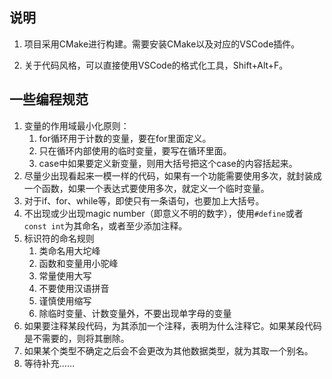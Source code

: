 ## 说明

1. 项目采用CMake进行构建。需要安装CMake以及对应的VSCode插件。
<!-- 2. 为了能在控制台中正确输出中文字符，与控制台输出有关的文件(如"menu.cpp")需保存为 GBK 编码。
   因此如果出现打开文件乱码情况请手动用 GBK 编码打开。
   TODO：要解决这一问题，可以设置所有文件均为GBK编码（以及通过`./.vscode/settings.json`），也可以把所有中文输出全部改为英文。
   **注意，在乱码的情况下不要点击保存，如果要保存要先改编码，否则会造成不可逆的转换。** 
   该问题已经解决，解决方法为修改编译参数，输出gbk的可执行文件，输入文件均为UTF-8。-->
2. 关于代码风格，可以直接使用VSCode的格式化工具，Shift+Alt+F。

## 一些编程规范

1. 变量的作用域最小化原则：
   1. for循环用于计数的变量，要在for里面定义。
   2. 只在循环内部使用的临时变量，要写在循环里面。
   3. case中如果要定义新变量，则用大括号把这个case的内容括起来。
2. 尽量少出现看起来一模一样的代码，如果有一个功能需要使用多次，就封装成一个函数，如果一个表达式要使用多次，就定义一个临时变量。
3. 对于if、for、while等，即使只有一条语句，也要加上大括号。
4. 不出现或少出现magic number（即意义不明的数字），使用`#define`或者`const int`为其命名，或者至少添加注释。
5. 标识符的命名规则
   1. 类命名用大坨峰
   2. 函数和变量用小驼峰
   3. 常量使用大写
   4. 不要使用汉语拼音
   5. 谨慎使用缩写
   6. 除临时变量、计数变量外，不要出现单字母的变量
6. 如果要注释某段代码，为其添加一个注释，表明为什么注释它。如果某段代码是不需要的，则将其删除。
7. 如果某个类型不确定之后会不会更改为其他数据类型，就为其取一个别名。
8. 等待补充……





